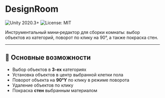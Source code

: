 # DesignRoom

![Unity 2020.3+](https://img.shields.io/badge/Unity-2020.3+-blue.svg)
![License: MIT](https://img.shields.io/badge/License-MIT-green.svg)

Инструментальный мини‑редактор для сборки комнаты: выбор объектов из категорий, поворот по клику на 90°, а также покраска стен.

---

## 🎯 Основные возможности
- Выбор объектов в **3-ех** категориях
- Установка объектов в центр выбранной клетки пола
- Поворот объекта на **90°Y** по клику в режиме поворота
- Удаление объектов по клику
- Покраска **стен** выбранным материалом
